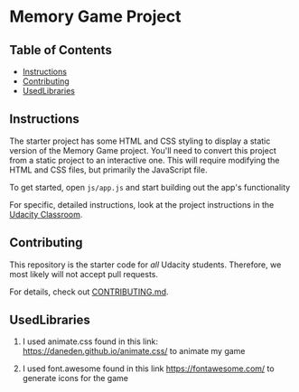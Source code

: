 # Memory Game Project

## Table of Contents

* [Instructions](#instructions)
* [Contributing](#contributing)
* [UsedLibraries](#UsedLibraries)

## Instructions

The starter project has some HTML and CSS styling to display a static version of the Memory Game project. You'll need to convert this project from a static project to an interactive one. This will require modifying the HTML and CSS files, but primarily the JavaScript file.

To get started, open `js/app.js` and start building out the app's functionality

For specific, detailed instructions, look at the project instructions in the [Udacity Classroom](https://classroom.udacity.com/me).

## Contributing

This repository is the starter code for _all_ Udacity students. Therefore, we most likely will not accept pull requests.

For details, check out [CONTRIBUTING.md](CONTRIBUTING.md).

## UsedLibraries

1. I used animate.css found in this link: https://daneden.github.io/animate.css/ to animate my game

2. I used font.awesome found in this link https://fontawesome.com/ to generate icons for the game
